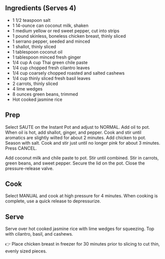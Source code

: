 Ingredients (Serves 4)
----------------------

* 1 1/2 teaspoon salt
* 1 14-ounce can coconut milk, shaken
* 1 medium yellow or red sweet pepper, cut into strips
* 1 pound skinless, boneless chicken breast, thinly sliced
* 1 serrano pepper, seeded and minced
* 1 shallot, thinly sliced
* 1 tablespoon coconut oil
* 1 tablespoon minced fresh ginger
* 1/4 cup A cup Thai green chile paste
* 1/4 cup chopped fresh cilantro leaves
* 1/4 cup coarsely chopped roasted and salted cashews
* 1/4 cup thinly sliced fresh basil leaves
* 2 carrots, thinly sliced
* 4 lime wedges
* 8 ounces green beans, trimmed
* Hot cooked jasmine rice

Prep
----

Select SAUTE on the Instant Pot and adjust to NORMAL. Add oil to pot. When oil is hot, add shallot, ginger, and pepper. Cook and stir until aromatics are slightly wilted for about 2 minutes. Add chicken to pot. Season with salt. Cook and stir just until no longer pink for about 3 minutes. Press CANCEL.

Add coconut milk and chile paste to pot. Stir until combined. Stir in carrots, green beans, and sweet pepper. Secure the lid on the pot. Close the pressure-release valve.

Cook
----

Select MANUAL and cook at high pressure for 4 minutes. When cooking is complete, use a quick release to depressurize.

Serve
-----

Serve over hot cooked jasmine rice with lime wedges for squeezing. Top with cilantro, basil, and cashews.

👉 Place chicken breast in freezer for 30 minutes prior to slicing to cut thin, evenly sized pieces.
